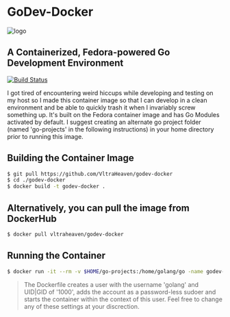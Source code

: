 # GoDev-Docker

![logo](https://upload.wikimedia.org/wikipedia/commons/thumb/0/0e/GoLanguage_Logo_2018-04-26_BlackWhite.svg/1200px-GoLanguage_Logo_2018-04-26_BlackWhite.svg.png)

## A Containerized, Fedora-powered Go Development Environment
[![Build Status](https://travis-ci.com/VltraHeaven/godev-docker.svg?branch=master)](https://travis-ci.com/VltraHeaven/godev-docker)

I got tired of encountering weird hiccups while developing and testing on my host so I made this container image so that I can develop in a clean environment and be able to quickly trash it when I invariably screw something up. It's built on the Fedora container image and has Go Modules activated by default. I suggest creating an alternate go project folder (named 'go-projects' in the following instructions) in your home directory prior to running this image. 


## Building the Container Image
```sh
$ git pull https://github.com/VltraHeaven/godev-docker
$ cd ./godev-docker
$ docker build -t godev-docker .
```
## Alternatively, you can pull the image from DockerHub
```sh
$ docker pull vltraheaven/godev-docker
```

## Running the Container
```sh
$ docker run -it --rm -v $HOME/go-projects:/home/golang/go -name godev-docker godev-docker
```
> The Dockerfile creates a user with the username 'golang' and UID|GID of '1000', adds the account as a password-less sudoer and starts the container within the context of this user. Feel free to change any of these settings at your discrection.

